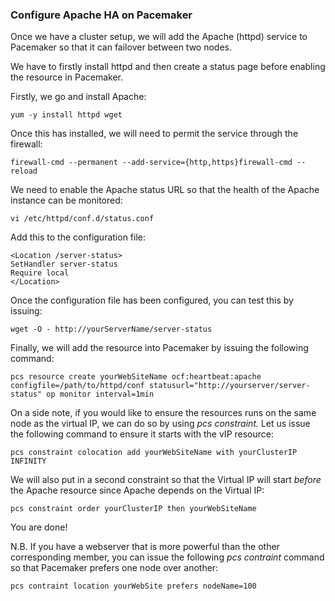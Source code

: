 ### Configure Apache HA on Pacemaker

  
Once we have a cluster setup, we will add the Apache (httpd) service to Pacemaker so that it can failover between two nodes.

  

We have to firstly install httpd and then create a status page before enabling the resource in Pacemaker.

  
Firstly, we go and install Apache:

```
yum -y install httpd wget
```

  

Once this has installed, we will need to permit the service through the firewall:

```
firewall-cmd --permanent --add-service={http,https}firewall-cmd --reload
```

  

We need to enable the Apache status URL so that the health of the Apache instance can be monitored:

```
vi /etc/httpd/conf.d/status.conf
```

  

Add this to the configuration file:

```
<Location /server-status>
SetHandler server-status
Require local
</Location>
```

  

Once the configuration file has been configured, you can test this by issuing:

```
wget -O - http://yourServerName/server-status
```

  

Finally, we will add the resource into Pacemaker by issuing the following command:

```
pcs resource create yourWebSiteName ocf:heartbeat:apache configfile=/path/to/httpd/conf statusurl="http://yourserver/server-status" op monitor interval=1min
```

  

On a side note, if you would like to ensure the resources runs on the same node as the virtual IP, we can do so by using  _pcs constraint._ 
Let us issue the following command to ensure it starts with the vIP resource:

```
pcs constraint colocation add yourWebSiteName with yourClusterIP INFINITY
```

  

We will also put in a second constraint so that the Virtual IP will start  _before_ the Apache resource since Apache depends on the Virtual IP:

```
pcs constraint order yourClusterIP then yourWebSiteName 
```

  

You are done!

  

N.B. If you have a webserver that is more powerful than the other corresponding member, you can issue the following  _pcs contraint_ command so that Pacemaker prefers one node over another:

```
pcs contraint location yourWebSite prefers nodeName=100
```
